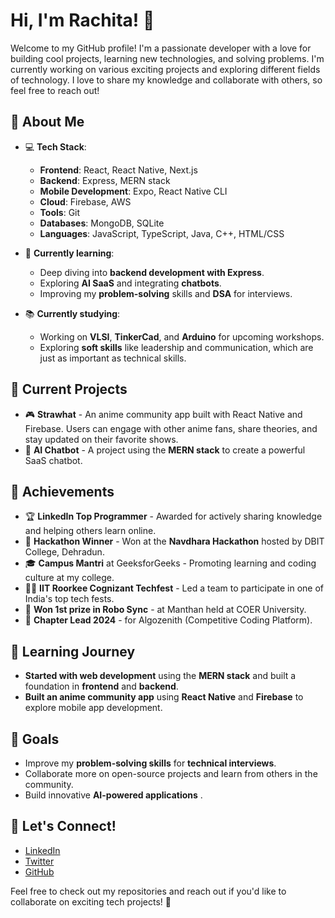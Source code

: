 # Hi, I'm Rachita! 👋

Welcome to my GitHub profile! I'm a passionate developer with a love for building cool projects, learning new technologies, and solving problems. I'm currently working on various exciting projects and exploring different fields of technology. I love to share my knowledge and collaborate with others, so feel free to reach out!

## 🚀 About Me

- 💻 **Tech Stack**:  
  - **Frontend**: React, React Native, Next.js
  - **Backend**: Express, MERN stack
  - **Mobile Development**: Expo, React Native CLI
  - **Cloud**: Firebase, AWS
  - **Tools**: Git
  - **Databases**: MongoDB, SQLite
  - **Languages**: JavaScript, TypeScript, Java, C++, HTML/CSS

- 🌱 **Currently learning**:  
  - Deep diving into **backend development with Express**.
  - Exploring **AI SaaS** and integrating **chatbots**.
  - Improving my **problem-solving** skills and **DSA** for interviews.
  
- 📚 **Currently studying**:  
  - Working on **VLSI**, **TinkerCad**, and **Arduino** for upcoming workshops.
  - Exploring **soft skills** like leadership and communication, which are just as important as technical skills.

## 💼 Current Projects

- 🎮 **Strawhat** - An anime community app built with React Native and Firebase. Users can engage with other anime fans, share theories, and stay updated on their favorite shows.  
- 🤖 **AI Chatbot** - A project using the **MERN stack** to create a powerful SaaS chatbot.

## 🌟 Achievements

- 🏆 **LinkedIn Top Programmer** - Awarded for actively sharing knowledge and helping others learn online.
- 🏅 **Hackathon Winner** - Won at the **Navdhara Hackathon** hosted by DBIT College, Dehradun.
- 🎓 **Campus Mantri** at GeeksforGeeks - Promoting learning and coding culture at my college.
- 🧑‍💻 **IIT Roorkee Cognizant Techfest** - Led a team to participate in one of India's top tech fests.
- 🎯 **Won 1st prize in Robo Sync** - at Manthan held at COER University.
- 🤖 **Chapter Lead 2024** - for Algozenith (Competitive Coding Platform).

## 🌱 Learning Journey

- **Started with web development** using the **MERN stack** and built a foundation in **frontend** and **backend**.
- **Built an anime community app** using **React Native** and **Firebase** to explore mobile app development.
  
## 🎯 Goals

- Improve my **problem-solving skills** for **technical interviews**.
- Collaborate more on open-source projects and learn from others in the community.
- Build innovative **AI-powered applications** .
  
## 📢 Let's Connect!

- [LinkedIn](https://www.linkedin.com/in/rachitapant/)  
- [Twitter](https://twitter.com/RachitaPant)  
- [GitHub](https://github.com/RachitaPant)  

Feel free to check out my repositories and reach out if you'd like to collaborate on exciting tech projects! 💬

  
